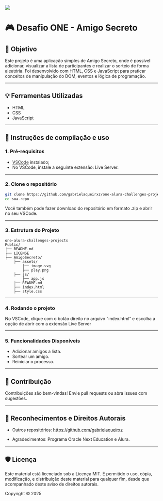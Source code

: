
<img src="https://github.com/user-attachments/assets/81c9c7a8-7027-4eb4-892f-5584992d747b">

# 🎮 Desafio ONE - Amigo Secreto

## 🎯 Objetivo

Este projeto é uma aplicação simples de Amigo Secreto, onde é possível adicionar, visualizar a lista de participantes e realizar o sorteio de forma aleatória. Foi desenvolvido com HTML, CSS e JavaScript para praticar conceitos de manipulação do DOM, eventos e lógica de programação.

--- 
## 💡 Ferramentas Utilizadas

* HTML
* CSS
* JavaScript
---

## 🔧 Instruções de compilação e uso

### 1. Pré-requisitos

* [VSCode](https://code.visualstudio.com/) instalado;
* No VSCode, instale a seguinte extensão: Live Server.

---

### 2. Clone o repositório

```bash
git clone https://github.com/gabrielaqueirxz/one-alura-challenges-projects.git
cd sua-repo
```
Você também pode fazer download do repositório em formato .zip e abrir no seu VSCode.

---

### 3. Estrutura do Projeto

```
one-alura-challenges-projects
Public/
├── README.md
├── LICENSE
├── AmigoSecreto/
    ├── assets/
        ├── image.svg
        ├── play.png
    ├── js/
        ├── app.js
    ├── README.md
    ├── index.html
    ├── style.css
```

---

### 4. Rodando o projeto

No VSCode, clique com o botão direito no arquivo "index.html" e escolha a opção de abrir com a extensão Live Server

---

### 5. Funcionalidades Disponíveis

* Adicionar amigos a lista.
* Sortear um amigo.
* Reiniciar o processo.

---

## 📑 Contribuição

Contribuições são bem-vindas! Envie pull requests ou abra issues com sugestões.

---

## 🏅 Reconhecimentos e Direitos Autorais

* Outros repositórios: https://github.com/gabrielaqueirxz

* Agradecimentos: Programa Oracle Next Education e Alura.
---

## 🛡 Licença

Este material está licenciado sob a Licença MIT. É permitido o uso, cópia, modificação, e distribuição deste material para qualquer fim, desde que acompanhado deste aviso de direitos autorais.

Copyright © 2025